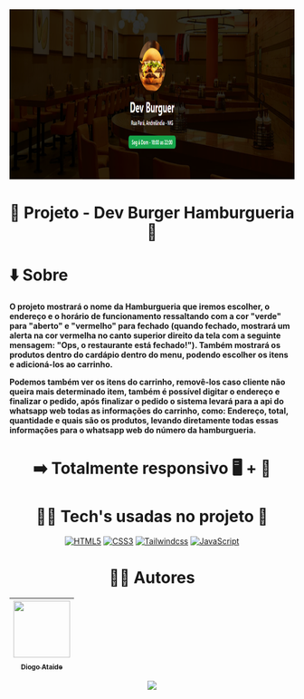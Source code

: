  <img src="https://github.com/diatsilva007/cardapio/blob/main/readme-files/images/devburguer.png" alt="Dev Burguer Project" width="1280" height="300">
 
 <h1 align="center"> 📂 Projeto - Dev Burger Hamburgueria 🍔 </h1>


 <h1 align="left"> ⬇️ Sobre </h1>

**O projeto mostrará o nome da Hamburgueria que iremos escolher, o endereço e o horário de funcionamento ressaltando com a cor "verde" 	para "aberto" e "vermelho" para fechado (quando fechado, mostrará um alerta na cor vermelha no canto superior direito da tela com a 	seguinte mensagem: "Ops, o restaurante está fechado!"). Também mostrará os produtos dentro do cardápio dentro do menu, podendo 	escolher os itens e adicioná-los ao carrinho.**

 **Podemos também ver os itens do carrinho, removê-los caso cliente não queira mais determinado item, também é possível digitar o endereço e finalizar o pedido, após finalizar o pedido o sistema levará para a api do whatsapp web todas as informações do carrinho, como: Endereço, total, quantidade e quais são os produtos, levando diretamente todas essas informações para o whatsapp web do número da hamburgueria.**

<div align="center">
 
 <h1> ➡️ Totalmente responsivo 🖥️ + 📲 </h1> 
 
 <h1> 👨‍💻 Tech's usadas no projeto 📁 </h1>

 <a href="https://developer.mozilla.org/en-US/docs/Glossary/HTML5" target="_blank" rel="noreferrer" align="center"><img src="https://raw.githubusercontent.com/danielcranney/readme-generator/main/public/icons/skills/html5-colored.svg" width="36" height="36" alt="HTML5" /></a>
 <a href="https://www.w3.org/TR/CSS/#css" target="_blank" rel="noreferrer"><img src="https://raw.githubusercontent.com/danielcranney/readme-generator/main/public/icons/skills/css3-colored.svg" width="36" height="36" alt="CSS3" /></a>
 <a href="https://tailwindcss.com/docs/installation" target="_blank" rel="noreferrer"><img src="https://cdn.icon-icons.com/icons2/2107/PNG/512/file_type_tailwind_icon_130128.png" width="36" height="36" alt="Tailwindcss" /></a>
  <a href="https://developer.mozilla.org/en-US/docs/Web/JavaScript" target="_blank" rel="noreferrer"><img src="https://raw.githubusercontent.com/danielcranney/readme-generator/main/public/icons/skills/javascript-colored.svg" width="36" height="36" alt="JavaScript" /></a>

  # 🙅‍♂️ Autores
| [<img src="https://avatars.githubusercontent.com/u/143373573?v=4" width="100" height="100"><br><sub>Diogo Ataide</sub>](https://github.com/diatsilva007)
| :---: |

 <p><img src="http://img.shields.io/static/v1?label=STATUS&message=CONCLUIDO&color=GREEN&style=for-the-badge"/></p>
 
</div>

 
